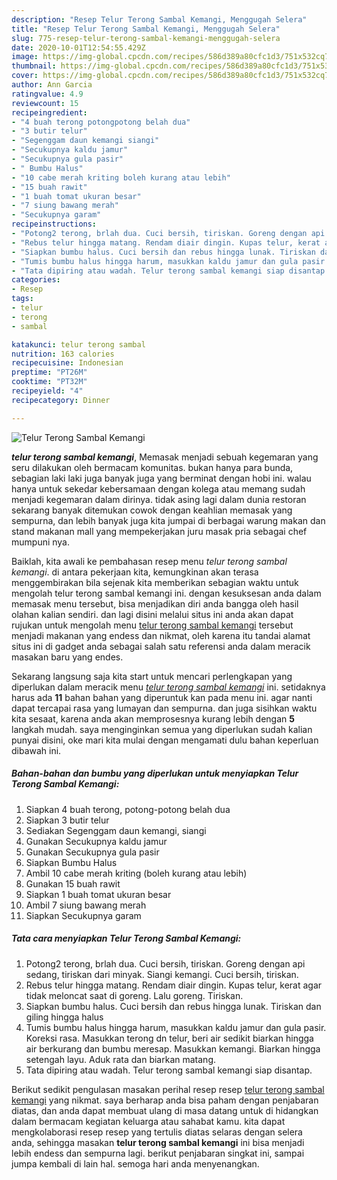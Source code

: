 ```yaml
---
description: "Resep Telur Terong Sambal Kemangi, Menggugah Selera"
title: "Resep Telur Terong Sambal Kemangi, Menggugah Selera"
slug: 775-resep-telur-terong-sambal-kemangi-menggugah-selera
date: 2020-10-01T12:54:55.429Z
image: https://img-global.cpcdn.com/recipes/586d389a80cfc1d3/751x532cq70/telur-terong-sambal-kemangi-foto-resep-utama.jpg
thumbnail: https://img-global.cpcdn.com/recipes/586d389a80cfc1d3/751x532cq70/telur-terong-sambal-kemangi-foto-resep-utama.jpg
cover: https://img-global.cpcdn.com/recipes/586d389a80cfc1d3/751x532cq70/telur-terong-sambal-kemangi-foto-resep-utama.jpg
author: Ann Garcia
ratingvalue: 4.9
reviewcount: 15
recipeingredient:
- "4 buah terong potongpotong belah dua"
- "3 butir telur"
- "Segenggam daun kemangi siangi"
- "Secukupnya kaldu jamur"
- "Secukupnya gula pasir"
- " Bumbu Halus"
- "10 cabe merah kriting boleh kurang atau lebih"
- "15 buah rawit"
- "1 buah tomat ukuran besar"
- "7 siung bawang merah"
- "Secukupnya garam"
recipeinstructions:
- "Potong2 terong, brlah dua. Cuci bersih, tiriskan. Goreng dengan api sedang, tiriskan dari minyak. Siangi kemangi. Cuci bersih, tiriskan."
- "Rebus telur hingga matang. Rendam diair dingin. Kupas telur, kerat agar tidak meloncat saat di goreng. Lalu goreng. Tiriskan."
- "Siapkan bumbu halus. Cuci bersih dan rebus hingga lunak. Tiriskan dan giling hingga halus"
- "Tumis bumbu halus hingga harum, masukkan kaldu jamur dan gula pasir. Koreksi rasa. Masukkan terong dn telur, beri air sedikit biarkan hingga air berkurang dan bumbu meresap. Masukkan kemangi. Biarkan hingga setengah layu. Aduk rata dan biarkan matang."
- "Tata dipiring atau wadah. Telur terong sambal kemangi siap disantap."
categories:
- Resep
tags:
- telur
- terong
- sambal

katakunci: telur terong sambal 
nutrition: 163 calories
recipecuisine: Indonesian
preptime: "PT26M"
cooktime: "PT32M"
recipeyield: "4"
recipecategory: Dinner

---
```



![Telur Terong Sambal Kemangi](https://img-global.cpcdn.com/recipes/586d389a80cfc1d3/751x532cq70/telur-terong-sambal-kemangi-foto-resep-utama.jpg)

<b><i>telur terong sambal kemangi</i></b>, Memasak menjadi sebuah kegemaran yang seru dilakukan oleh bermacam komunitas. bukan hanya para bunda, sebagian laki laki juga banyak juga yang berminat dengan hobi ini. walau hanya untuk sekedar kebersamaan dengan kolega atau memang sudah menjadi kegemaran dalam dirinya. tidak asing lagi dalam dunia restoran sekarang banyak ditemukan cowok dengan keahlian memasak yang sempurna, dan lebih banyak juga kita jumpai di berbagai warung makan dan stand makanan mall yang mempekerjakan juru masak pria sebagai chef mumpuni nya.



Baiklah, kita awali ke pembahasan resep menu <i>telur terong sambal kemangi</i>. di antara pekerjaan kita, kemungkinan akan terasa menggembirakan bila sejenak kita memberikan sebagian waktu untuk mengolah telur terong sambal kemangi ini. dengan kesuksesan anda dalam memasak menu tersebut, bisa menjadikan diri anda bangga oleh hasil olahan kalian sendiri. dan lagi disini melalui situs ini anda akan dapat rujukan untuk mengolah menu <u>telur terong sambal kemangi</u> tersebut menjadi makanan yang endess dan nikmat, oleh karena itu tandai alamat situs ini di gadget anda sebagai salah satu referensi anda dalam meracik masakan baru yang endes.


Sekarang langsung saja kita start untuk mencari perlengkapan yang diperlukan dalam meracik menu <u><i>telur terong sambal kemangi</i></u> ini. setidaknya harus ada <b>11</b> bahan bahan yang diperuntuk kan pada menu ini. agar nanti dapat tercapai rasa yang lumayan dan sempurna. dan juga sisihkan waktu kita sesaat, karena anda akan memprosesnya kurang lebih dengan <b>5</b> langkah mudah. saya menginginkan semua yang diperlukan sudah kalian punyai disini, oke mari kita mulai dengan mengamati dulu bahan keperluan dibawah ini.

<!--inarticleads1-->

##### Bahan-bahan dan bumbu yang diperlukan untuk menyiapkan Telur Terong Sambal Kemangi:

1. Siapkan 4 buah terong, potong-potong belah dua
1. Siapkan 3 butir telur
1. Sediakan Segenggam daun kemangi, siangi
1. Gunakan Secukupnya kaldu jamur
1. Gunakan Secukupnya gula pasir
1. Siapkan  Bumbu Halus
1. Ambil 10 cabe merah kriting (boleh kurang atau lebih)
1. Gunakan 15 buah rawit
1. Siapkan 1 buah tomat ukuran besar
1. Ambil 7 siung bawang merah
1. Siapkan Secukupnya garam




<!--inarticleads2-->

##### Tata cara menyiapkan Telur Terong Sambal Kemangi:

1. Potong2 terong, brlah dua. Cuci bersih, tiriskan. Goreng dengan api sedang, tiriskan dari minyak. Siangi kemangi. Cuci bersih, tiriskan.
1. Rebus telur hingga matang. Rendam diair dingin. Kupas telur, kerat agar tidak meloncat saat di goreng. Lalu goreng. Tiriskan.
1. Siapkan bumbu halus. Cuci bersih dan rebus hingga lunak. Tiriskan dan giling hingga halus
1. Tumis bumbu halus hingga harum, masukkan kaldu jamur dan gula pasir. Koreksi rasa. Masukkan terong dn telur, beri air sedikit biarkan hingga air berkurang dan bumbu meresap. Masukkan kemangi. Biarkan hingga setengah layu. Aduk rata dan biarkan matang.
1. Tata dipiring atau wadah. Telur terong sambal kemangi siap disantap.




Berikut sedikit pengulasan masakan perihal resep resep <u>telur terong sambal kemangi</u> yang nikmat. saya berharap anda bisa paham dengan penjabaran diatas, dan anda dapat membuat ulang di masa datang untuk di hidangkan dalam bermacam kegiatan keluarga atau sahabat kamu. kita dapat mengkolaborasi resep resep yang tertulis diatas selaras dengan selera anda, sehingga masakan <b>telur terong sambal kemangi</b> ini bisa menjadi lebih endess dan sempurna lagi. berikut penjabaran singkat ini, sampai jumpa kembali di lain hal. semoga hari anda menyenangkan.
